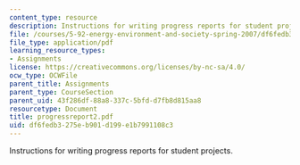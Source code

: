 ```yaml
---
content_type: resource
description: Instructions for writing progress reports for student projects.
file: /courses/5-92-energy-environment-and-society-spring-2007/df6fedb3275eb901d199e1b7991108c3_progressreport2.pdf
file_type: application/pdf
learning_resource_types:
- Assignments
license: https://creativecommons.org/licenses/by-nc-sa/4.0/
ocw_type: OCWFile
parent_title: Assignments
parent_type: CourseSection
parent_uid: 43f286df-88a8-337c-5bfd-d7fb8d815aa8
resourcetype: Document
title: progressreport2.pdf
uid: df6fedb3-275e-b901-d199-e1b7991108c3
---
```

Instructions for writing progress reports for student projects.